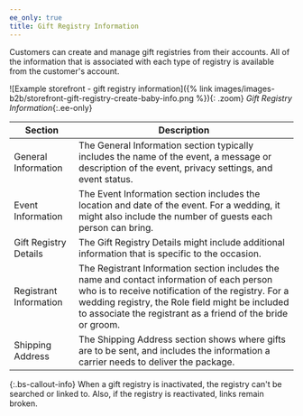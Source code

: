 ```yaml
---
ee_only: true
title: Gift Registry Information
---
```


Customers can create and manage gift registries from their accounts. All of the information that is associated with each type of registry is available from the customer's account.

![Example storefront - gift registry information]({% link images/images-b2b/storefront-gift-registry-create-baby-info.png %}){: .zoom}
_Gift Registry Information_{:.ee-only}

|Section|Description|
|--- |--- |
|General Information|The General Information section typically includes the name of the event, a message or description of the event, privacy settings, and event status.|
|Event Information|The Event Information section includes the location and date of the event. For a wedding, it might also include the number of guests each person can bring.|
|Gift Registry Details|The Gift Registry Details might include additional information that is specific to the occasion.|
|Registrant Information|The Registrant Information section includes the name and contact information of each person who is to receive notification of the  registry. For a wedding registry, the Role field might be included to associate the registrant as a friend of the bride or groom.|
|Shipping Address|The Shipping Address section shows where gifts are to be sent, and includes the information a carrier needs to deliver the package.|

{:.bs-callout-info}
When a gift registry is inactivated, the registry can't be searched or linked to. Also, if the registry is reactivated, links remain broken.